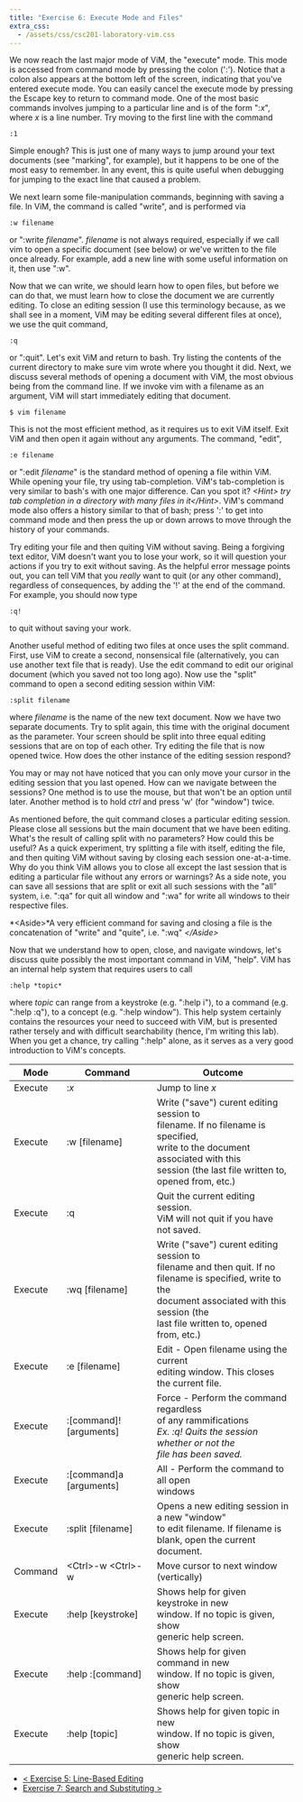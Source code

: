 ```yaml
---
title: "Exercise 6: Execute Mode and Files"
extra_css:
  - /assets/css/csc201-laboratory-vim.css
---
```


We now reach the last major mode of ViM, the "execute" mode. This mode is accessed from command mode by pressing the colon (':'). Notice that a colon also appears at the bottom left of the screen, indicating that you've entered execute mode. You can easily cancel the execute mode by pressing the Escape key to return to command mode. One of the most basic commands involves jumping to a particular line and is of the form ":*x*", where *x* is a line number. Try moving to the first line with the command

    :1


Simple enough? This is just one of many ways to jump around your text documents (see "marking", for example), but it happens to be one of the most easy to remember. In any event, this is quite useful when debugging for jumping to the exact line that caused a problem.

We next learn some file-manipulation commands, beginning with saving a file. In ViM, the command is called "write", and is performed via

    :w filename

or ":write *filename*". *filename* is not always required, especially if we call vim to open a specific document (see below) or we've written to the file once already. For example, add a new line with some useful information on it, then use ":w".

Now that we can write, we should learn how to open files, but before we can do that, we must learn how to close the document we are currently editing. To close an editing session (I use this terminology because, as we shall see in a moment, ViM may be editing several different files at once), we use the quit command,

    :q

or ":quit". Let's exit ViM and return to bash. Try listing the contents of the current directory to make sure vim wrote where you thought it did. Next, we discuss several methods of opening a document with ViM, the most obvious being from the command line. If we invoke vim with a filename as an argument, ViM will start immediately editing that document.

    $ vim filename

This is not the most efficient method, as it requires us to exit ViM itself. Exit ViM and then open it again without any arguments. The command, "edit",

    :e filename

or ":edit *filename*" is the standard method of opening a file within ViM. While opening your file, try using tab-completion. ViM's tab-completion is very similar to bash's with one major difference. Can you spot it? *&lt;Hint&gt; try tab completion in a directory with many files in it&lt;/Hint&gt;*. ViM's command mode also offers a history similar to that of bash; press ':' to get into command mode and then press the up or down arrows to move through the history of your commands.

Try editing your file and then quiting ViM without saving. Being a forgiving text editor, ViM doesn't want you to lose your work, so it will question your actions if you try to exit without saving. As the helpful error message points out, you can tell ViM that you *really* want to quit (or any other command), regardless of consequences, by adding the '!' at the end of the command. For example, you should now type

    :q!

to quit without saving your work.

Another useful method of editing two files at once uses the split command. First, use ViM to create a second, nonsensical file (alternatively, you can use another text file that is ready). Use the edit command to edit our original document (which you saved not too long ago). Now use the "split" command to open a second editing session within ViM:

    :split filename

where *filename* is the name of the new text document. Now we have two separate documents. Try to split again, this time with the original document as the parameter. Your screen should be split into three equal editing sessions that are on top of each other. Try editing the file that is now opened twice. How does the other instance of the editing session respond?

You may or may not have noticed that you can only move your cursor in the editing session that you last opened. How can we navigate between the sessions? One method is to use the mouse, but that won't be an option until later. Another method is to hold *ctrl* and press 'w' (for "window") twice.

As mentioned before, the quit command closes a particular editing session. Please close all sessions but the main document that we have been editing. What's the result of calling split with no parameters?  How could this be useful? As a quick experiment, try splitting a file with itself, editing the file, and then quiting ViM without saving by closing each session one-at-a-time. Why do you think ViM allows you to close all except the last session that is editing a particular file without any errors or warnings? As a side note, you can save all sessions that are split or exit all such sessions with the "all" system, i.e. ":qa" for quit all window and ":wa" for write all windows to their respective files.

*&lt;Aside&gt;*A very efficient command for saving and closing a file is the concatenation of "write" and "quite", i.e. ":wq" *&lt;/Aside&gt;*

Now that we understand how to open, close, and navigate windows, let's discuss quite possibly the most important command in ViM, "help". ViM has an internal help system that requires users to call

    :help *topic*

where *topic* can range from a keystroke (e.g. ":help i"), to a command (e.g. ":help :q"), to a concept (e.g. ":help window"). This help system certainly contains the resources your need to succeed with ViM, but is presented rather tersely and with difficult searchability (hence, I'm writing this lab). When you get a chance, try calling ":help" alone, as it serves as a very good introduction to ViM's concepts.

 Mode | Command | Outcome
------|---------|---------
Execute | :*x* | Jump to line *x*
Execute | :w [filename] | Write ("save") curent editing session to<br /> filename. If no filename is specified,<br /> write to the document associated with this<br /> session (the last file written to, opened from, etc.)
Execute | :q | Quit the current editing session.<br /> ViM will not quit if you have not saved.
Execute | :wq [filename] | Write ("save") curent editing session to<br /> filename and then quit. If no<br /> filename is specified, write to the<br /> document associated with this session (the<br /> last file written to, opened from, etc.)
Execute | :e [filename] | Edit - Open filename using the current<br /> editing window. This closes the current file.
Execute | :[command]! [arguments] | Force - Perform the command regardless<br /> of any rammifications<br /> *Ex. :q! Quits the session whether or not the<br /> file has been saved.*
Execute | :[command]a [arguments] | All - Perform the command to all open<br /> windows
Execute | :split [filename] | Opens a new editing session in a new "window"<br /> to edit filename. If filename is<br /> blank, open the current document.
Command | &lt;Ctrl&gt;-w &lt;Ctrl&gt;-w | Move cursor to next window (vertically)
Execute | :help [keystroke] | Shows help for given keystroke in new<br /> window. If no topic is given, show<br /> generic help screen.
Execute | :help :[command] | Shows help for given command in new<br /> window. If no topic is given, show<br /> generic help screen.
Execute | :help [topic] | Shows help for given topic in new<br /> window. If no topic is given, show<br /> generic help screen.

- [&lt; Exercise 5: Line-Based Editing](../exercise-5-line-based-editing)
- [Exercise 7: Search and Substituting &gt;](../exercise-7-searching-substituting)
